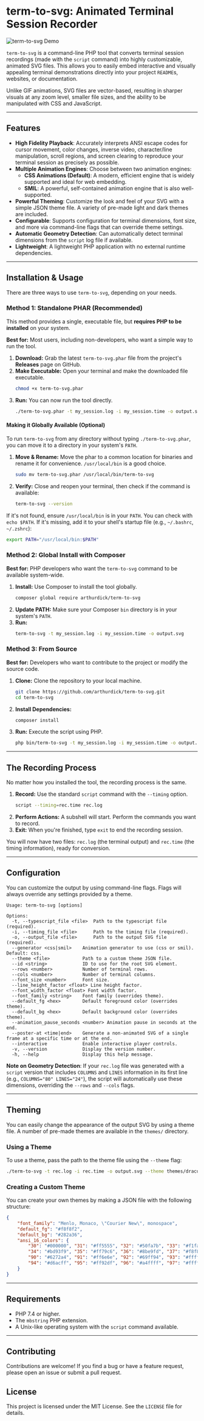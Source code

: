# term-to-svg: Animated Terminal Session Recorder

![term-to-svg Demo](demo.svg)

`term-to-svg` is a command-line PHP tool that converts terminal session recordings (made with the `script` command) into highly customizable, animated SVG files. This allows you to easily embed interactive and visually appealing terminal demonstrations directly into your project `README`s, websites, or documentation.

Unlike GIF animations, SVG files are vector-based, resulting in sharper visuals at any zoom level, smaller file sizes, and the ability to be manipulated with CSS and JavaScript.

-----

## Features

  * **High Fidelity Playback**: Accurately interprets ANSI escape codes for cursor movement, color changes, inverse video, character/line manipulation, scroll regions, and screen clearing to reproduce your terminal session as precisely as possible.
  * **Multiple Animation Engines**: Choose between two animation engines:
    * **CSS Animations (Default)**: A modern, efficient engine that is widely supported and ideal for web embedding.
    * **SMIL**: A powerful, self-contained animation engine that is also well-supported.
  * **Powerful Theming**: Customize the look and feel of your SVG with a simple JSON theme file. A variety of pre-made light and dark themes are included.
  * **Configurable**: Supports configuration for terminal dimensions, font size, and more via command-line flags that can override theme settings.
  * **Automatic Geometry Detection**: Can automatically detect terminal dimensions from the `script` log file if available.
  * **Lightweight**: A lightweight PHP application with no external runtime dependencies.

-----

## Installation & Usage

There are three ways to use `term-to-svg`, depending on your needs.

### Method 1: Standalone PHAR (Recommended)

This method provides a single, executable file, but **requires PHP to be installed** on your system.

**Best for:** Most users, including non-developers, who want a simple way to run the tool.

1.  **Download:** Grab the latest `term-to-svg.phar` file from the project's **Releases** page on GitHub.
2.  **Make Executable:** Open your terminal and make the downloaded file executable.
    ```bash
    chmod +x term-to-svg.phar
    ```
3.  **Run:** You can now run the tool directly.
    ```bash
    ./term-to-svg.phar -t my_session.log -i my_session.time -o output.svg
    ```

#### Making it Globally Available (Optional)

To run `term-to-svg` from any directory without typing `./term-to-svg.phar`, you can move it to a directory in your system's `PATH`.

1.  **Move & Rename:** Move the phar to a common location for binaries and rename it for convenience. `/usr/local/bin` is a good choice.
    ```bash
    sudo mv term-to-svg.phar /usr/local/bin/term-to-svg
    ```
2.  **Verify:** Close and reopen your terminal, then check if the command is available:
    ```bash
    term-to-svg --version
    ```

If it's not found, ensure `/usr/local/bin` is in your `PATH`. You can check with `echo $PATH`. If it's missing, add it to your shell's startup file (e.g., `~/.bashrc`, `~/.zshrc`):

```bash
export PATH="/usr/local/bin:$PATH"
```

### Method 2: Global Install with Composer

**Best for:** PHP developers who want the `term-to-svg` command to be available system-wide.

1.  **Install:** Use Composer to install the tool globally.
    ```bash
    composer global require arthurdick/term-to-svg
    ```
2.  **Update PATH:** Make sure your Composer `bin` directory is in your system's `PATH`.
3.  **Run:**
    ```bash
    term-to-svg -t my_session.log -i my_session.time -o output.svg
    ```

### Method 3: From Source

**Best for:** Developers who want to contribute to the project or modify the source code.

1.  **Clone:** Clone the repository to your local machine.
    ```bash
    git clone https://github.com/arthurdick/term-to-svg.git
    cd term-to-svg
    ```
2.  **Install Dependencies:**
    ```bash
    composer install
    ```
3.  **Run:** Execute the script using PHP.
    ```bash
    php bin/term-to-svg -t my_session.log -i my_session.time -o output.svg
    ```

-----

## The Recording Process

No matter how you installed the tool, the recording process is the same.

1.  **Record:** Use the standard `script` command with the `--timing` option.
    ```bash
    script --timing=rec.time rec.log
    ```
2.  **Perform Actions:** A subshell will start. Perform the commands you want to record.
3.  **Exit:** When you're finished, type `exit` to end the recording session.

You will now have two files: `rec.log` (the terminal output) and `rec.time` (the timing information), ready for conversion.

-----

## Configuration

You can customize the output by using command-line flags. Flags will always override any settings provided by a theme.

```
Usage: term-to-svg [options]

Options:
  -t, --typescript_file <file>  Path to the typescript file (required).
  -i, --timing_file <file>      Path to the timing file (required).
  -o, --output_file <file>      Path to the output SVG file (required).
  --generator <css|smil>    Animation generator to use (css or smil). Default: css.
  --theme <file>            Path to a custom theme JSON file.
  --id <string>             ID to use for the root SVG element.
  --rows <number>           Number of terminal rows.
  --cols <number>           Number of terminal columns.
  --font_size <number>      Font size.
  --line_height_factor <float> Line height factor.
  --font_width_factor <float> Font width factor.
  --font_family <string>    Font family (overrides theme).
  --default_fg <hex>        Default foreground color (overrides theme).
  --default_bg <hex>        Default background color (overrides theme).
  --animation_pause_seconds <number> Animation pause in seconds at the end.
  --poster-at <time|end>    Generate a non-animated SVG of a single frame at a specific time or at the end.
  --interactive             Enable interactive player controls.
  -v, --version             Display the version number.
  -h, --help                Display this help message.
```

**Note on Geometry Detection**: If your `rec.log` file was generated with a `script` version that includes `COLUMNS` and `LINES` information in its first line (e.g., `COLUMNS="80" LINES="24"`), the script will automatically use these dimensions, overriding the `--rows` and `--cols` flags.

-----

## Theming

You can easily change the appearance of the output SVG by using a theme file. A number of pre-made themes are available in the `themes/` directory.

### Using a Theme

To use a theme, pass the path to the theme file using the `--theme` flag:

```bash
./term-to-svg -t rec.log -i rec.time -o output.svg --theme themes/dracula.json
```

### Creating a Custom Theme

You can create your own themes by making a JSON file with the following structure:

```json
{
    "font_family": "Menlo, Monaco, \"Courier New\", monospace",
    "default_fg": "#f8f8f2",
    "default_bg": "#282a36",
    "ansi_16_colors": {
        "30": "#000000", "31": "#ff5555", "32": "#50fa7b", "33": "#f1fa8c",
        "34": "#bd93f9", "35": "#ff79c6", "36": "#8be9fd", "37": "#f8f8f2",
        "90": "#6272a4", "91": "#ff6e6e", "92": "#69ff94", "93": "#ffffa5",
        "94": "#d6acff", "95": "#ff92df", "96": "#a4ffff", "97": "#ffffff"
    }
}
```

-----

## Requirements

  * PHP 7.4 or higher.
  * The `mbstring` PHP extension.
  * A Unix-like operating system with the `script` command available.

-----

## Contributing

Contributions are welcome\! If you find a bug or have a feature request, please open an issue or submit a pull request.

## License

This project is licensed under the MIT License. See the `LICENSE` file for details.
